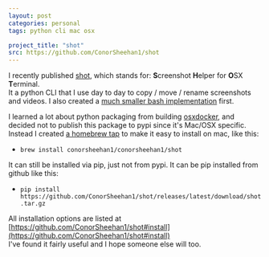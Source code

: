 ```yaml
---
layout: post
categories: personal
tags: python cli mac osx

project_title: "shot"
src: https://github.com/ConorSheehan1/shot
---
```


I recently published [shot](https://github.com/ConorSheehan1/shot), which stands for: **S**creenshot **H**elper for **O**SX **T**erminal.  
It a python CLI that I use day to day to copy / move / rename screenshots and videos.
I also created a [much smaller bash implementation](https://gist.github.com/ConorSheehan1/2a72b13fa530388dcaec93307f4f7b09) first.

I learned a lot about python packaging from building [osxdocker](/personal/2020/09/21/osxdocker.html), and decided not to publish this package to pypi since it's Mac/OSX specific. Instead I created [a homebrew tap](https://github.com/ConorSheehan1/homebrew-ConorSheehan1) to make it easy to install on mac, like this:  
* `brew install conorsheehan1/conorsheehan1/shot`

It can still be installed via pip, just not from pypi. It can be pip installed from github like this:  
* `pip install https://github.com/ConorSheehan1/shot/releases/latest/download/shot.tar.gz`

All installation options are listed at [https://github.com/ConorSheehan1/shot#install](https://github.com/ConorSheehan1/shot#install)  
I've found it fairly useful and I hope someone else will too.